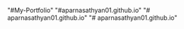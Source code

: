 "#My-Portfolio" 
"#aparnasathyan01.github.io"
"# aparnasathyan01.github.io" 
"# aparnasathyan01.github.io" 
